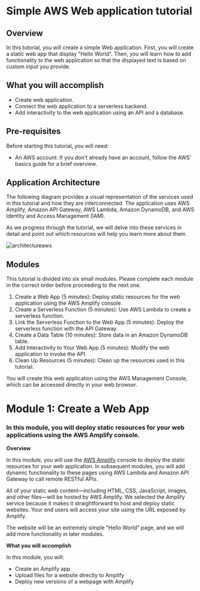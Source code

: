 # Simple AWS Web application tutorial
## Overview

In this tutorial, you will create a simple Web application. First, you will create a static web app that display "Hello World". Then, you will learn how to add functionality to the web application so that the displayed text is based on custom input you provide.

## What you will accomplish

- Create web application.
- Connect the web application to a serverless backend.
- Add interactivity to the web application using an API and a database.

## Pre-requisites

Before starting this tutorial, you will need:

- An AWS account: If you don't already have an account, follow the AWS' basics guide for a brief overview.

## Application Architecture

The following diagram provides a visual representation of the services used in this tutorial and how they are interconnected. The application uses AWS Amplify, Amazon API Gateway, AWS Lambda, Amazon DynamoDB, and AWS Identity and Access Management (IAM).

As we progress through the tutorial, we will delve into these services in detail and point out which resources will help you learn more about them.

![architectureaws](https://github.com/italo-rabelo/simple-aws-app/assets/107402049/2ededf4a-8f95-4f8a-b072-f0a79d71c8d0)


## Modules

This tutorial is divided into six small modules. Please complete each module in the correct order before proceeding to the next one.

1. Create a Web App (5 minutes): Deploy static resources for the web application using the AWS Amplify console.
2. Create a Serverless Function (5 minutes): Use AWS Lambda to create a serverless function.
3. Link the Serverless Function to the Web App (5 minutes): Deploy the serverless function with the API Gateway.
4. Create a Data Table (10 minutes): Store data in an Amazon DynamoDB table.
5. Add Interactivity to Your Web App (5 minutes): Modify the web application to invoke the API.
6. Clean Up Resources (5 minutes): Clean up the resources used in this tutorial.

You will create this web application using the AWS Management Console, which can be accessed directly in your web browser.

# Module 1: Create a Web App
### In this module, you will deploy static resources for your web applications using the AWS Amplify console.
 
**Overview**

In this module, you will use the <a href = "https://aws.amazon.com/pt/amplify/hosting/">AWS Amplify</a> console to deploy the static resources for your web application. In subsequent modules, you will add dynamic functionality to these pages using AWS Lambda and Amazon API Gateway to call remote RESTful APIs.

All of your static web content—including HTML, CSS, JavaScript, images, and other files—will be hosted by AWS Amplify. We selected the Amplify service because it makes it straightforward to host and deploy static websites. Your end users will access your site using the URL exposed by Amplify.

The website will be an extremely simple "Hello World" page, and we will add more functionality in later modules.


**What you will accomplish**

In this module, you will:

- Create an Amplify app
- Upload files for a website directly to Amplify
- Deploy new versions of a webpage with Amplify




